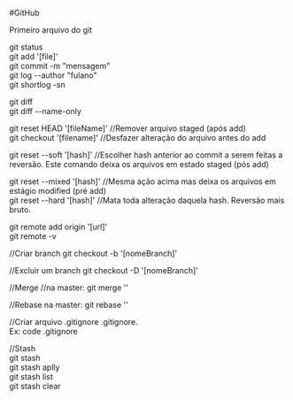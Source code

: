 #GitHub

Primeiro arquivo do git

git status
<br>
git add '[file]'
<br>
git commit -m "mensagem"
<br>
git log --author "fulano"
<br>
git shortlog -sn
<br>

git diff
<br>
git diff --name-only
<br>

git reset HEAD '[fileName]' //Remover arquivo staged (após add)
<br>
git checkout '[filename]' //Desfazer alteração do arquivo antes do add
<br>

git reset --soft '[hash]' //Escolher hash anterior ao commit a serem feitas a reversão. Este comando deixa os arquivos em estado staged (pós add)
<br>

git reset --mixed '[hash]' //Mesma ação acima mas deixa os arquivos em estágio modified (pré add)<br>
git reset --hard '[hash]' //Mata toda alteração daquela hash. Reversão mais bruto.
<br>

git remote add origin '[url]'<br>
git remote -v

//Criar branch
git checkout -b '[nomeBranch]'

//Excluir um branch
git checkout -D '[nomeBranch]'

//Merge
//na master: git merge '<branch>'

//Rebase
na master: git rebase '<branch>'

//Criar arquivo .gitignore
<editor> .gitignore.<br> Ex: code .gitignore

//Stash<br>
git stash<br>
git stash aplly<br>
git stash list<br>
git stash clear<br>